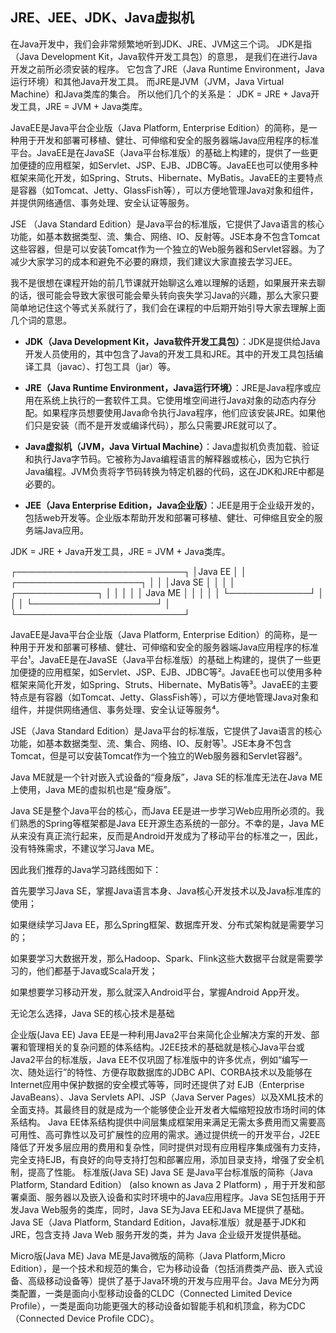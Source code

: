 ##  JRE、JEE、JDK、Java虚拟机

在Java开发中，我们会非常频繁地听到JDK、JRE、JVM这三个词。
JDK是指（Java Development Kit，Java软件开发工具包）的意思，
是我们在进行Java开发之前所必须安装的程序。
它包含了JRE（Java Runtime Environment，Java运行环境）和其他Java开发工具。
而JRE是JVM（JVM，Java Virtual Machine）和Java类库的集合。
所以他们几个的关系是：
JDK = JRE + Java开发工具，JRE = JVM + Java类库。

JavaEE是Java平台企业版（Java Platform, Enterprise Edition）的简称，是一种用于开发和部署可移植、健壮、可伸缩和安全的服务器端Java应用程序的标准平台。JavaEE是在JavaSE（Java平台标准版）的基础上构建的，提供了一些更加便捷的应用框架，如Servlet、JSP、EJB、JDBC等。JavaEE也可以使用多种框架来简化开发，如Spring、Struts、Hibernate、MyBatis。JavaEE的主要特点是容器（如Tomcat、Jetty、GlassFish等），可以方便地管理Java对象和组件，并提供网络通信、事务处理、安全认证等服务。

JSE （Java Standard Edition）是Java平台的标准版，它提供了Java语言的核心功能，如基本数据类型、流、集合、网络、IO、反射等。JSE本身不包含Tomcat这些容器，但是可以安装Tomcat作为一个独立的Web服务器和Servlet容器。为了减少大家学习的成本和避免不必要的麻烦，我们建议大家直接去学习JEE。



我不是很想在课程开始的前几节课就开始聊这么难以理解的话题，如果展开来去聊的话，很可能会导致大家很可能会晕头转向丧失学习Java的兴趣，那么大家只要简单地记住这个等式关系就行了，我们会在课程的中后期开始引导大家去理解上面几个词的意思。





- **JDK（Java Development Kit，Java软件开发工具包）**：JDK是提供给Java开发人员使用的，其中包含了Java的开发工具和JRE。其中的开发工具包括编译工具（javac）、打包工具（jar）等。

- **JRE（Java Runtime Environment，Java运行环境）**：JRE是Java程序或应用在系统上执行的一套软件工具。它使用堆空间进行Java对象的动态内存分配。如果程序员想要使用Java命令执行Java程序，他们应该安装JRE。如果他们只是安装（而不是开发或编译代码），那么只需要JRE就可以了。

- **Java虚拟机（JVM，Java Virtual Machine）**：Java虚拟机负责加载、验证和执行Java字节码。它被称为Java编程语言的解释器或核心，因为它执行Java编程。JVM负责将字节码转换为特定机器的代码，这在JDK和JRE中都是必要的。

- **JEE（Java Enterprise Edition，Java企业版）**：JEE是用于企业级开发的，包括web开发等。企业版本帮助开发和部署可移植、健壮、可伸缩且安全的服务端Java应用。

JDK = JRE + Java开发工具，JRE = JVM + Java类库。

┌───────────────────────────┐
│Java EE                    │
│    ┌────────────────────┐ │
│    │Java SE             │ │
│    │    ┌─────────────┐ │ │
│    │    │   Java ME   │ │ │
│    │    └─────────────┘ │ │
│    └────────────────────┘ │
└───────────────────────────┘

JavaEE是Java平台企业版（Java Platform, Enterprise Edition）的简称，是一种用于开发和部署可移植、健壮、可伸缩和安全的服务器端Java应用程序的标准平台¹。JavaEE是在JavaSE（Java平台标准版）的基础上构建的，提供了一些更加便捷的应用框架，如Servlet、JSP、EJB、JDBC等²。JavaEE也可以使用多种框架来简化开发，如Spring、Struts、Hibernate、MyBatis等³。JavaEE的主要特点是有容器（如Tomcat、Jetty、GlassFish等），可以方便地管理Java对象和组件，并提供网络通信、事务处理、安全认证等服务⁴。

JSE（Java Standard Edition）是Java平台的标准版，它提供了Java语言的核心功能，如基本数据类型、流、集合、网络、IO、反射等¹。JSE本身不包含Tomcat，但是可以安装Tomcat作为一个独立的Web服务器和Servlet容器²。

Java ME就是一个针对嵌入式设备的“瘦身版”，Java SE的标准库无法在Java ME上使用，Java ME的虚拟机也是“瘦身版”。

Java SE是整个Java平台的核心，而Java EE是进一步学习Web应用所必须的。我们熟悉的Spring等框架都是Java EE开源生态系统的一部分。不幸的是，Java ME从来没有真正流行起来，反而是Android开发成为了移动平台的标准之一，因此，没有特殊需求，不建议学习Java ME。

因此我们推荐的Java学习路线图如下：

首先要学习Java SE，掌握Java语言本身、Java核心开发技术以及Java标准库的使用；

如果继续学习Java EE，那么Spring框架、数据库开发、分布式架构就是需要学习的；

如果要学习大数据开发，那么Hadoop、Spark、Flink这些大数据平台就是需要学习的，他们都基于Java或Scala开发；

如果想要学习移动开发，那么就深入Android平台，掌握Android App开发。

无论怎么选择，Java SE的核心技术是基础

企业版(Java EE)
Java EE是一种利用Java2平台来简化企业解决方案的开发、部署和管理相关的复杂问题的体系结构。J2EE技术的基础就是核心Java平台或Java2平台的标准版，Java EE不仅巩固了标准版中的许多优点，例如“编写一次、随处运行”的特性、方便存取数据库的JDBC API、CORBA技术以及能够在Internet应用中保护数据的安全模式等等，同时还提供了对 EJB（Enterprise JavaBeans）、Java Servlets API、JSP（Java Server Pages）以及XML技术的全面支持。其最终目的就是成为一个能够使企业开发者大幅缩短投放市场时间的体系结构。
Java EE体系结构提供中间层集成框架用来满足无需太多费用而又需要高可用性、高可靠性以及可扩展性的应用的需求。通过提供统一的开发平台，J2EE降低了开发多层应用的费用和复杂性，同时提供对现有应用程序集成强有力支持，完全支持EJB，有良好的向导支持打包和部署应用，添加目录支持，增强了安全机制，提高了性能。
标准版(Java SE)
Java SE 是Java平台标准版的简称（Java Platform, Standard Edition） (also known as Java 2 Platform) ，用于开发和部署桌面、服务器以及嵌入设备和实时环境中的Java应用程序。Java SE包括用于开发Java Web服务的类库，同时，Java SE为Java EE和Java ME提供了基础。Java SE（Java Platform, Standard Edition，Java标准版）就是基于JDK和JRE，包含支持 Java Web 服务开发的类，并为 Java 企业级开发提供基础。

Micro版(Java ME)
Java ME是Java微版的简称（Java Platform,Micro Edition），是一个技术和规范的集合，它为移动设备（包括消费类产品、嵌入式设备、高级移动设备等）提供了基于Java环境的开发与应用平台。Java ME分为两类配置，一类是面向小型移动设备的CLDC（Connected Limited Device Profile），一类是面向功能更强大的移动设备如智能手机和机顶盒，称为CDC（Connected Device Profile CDC）。